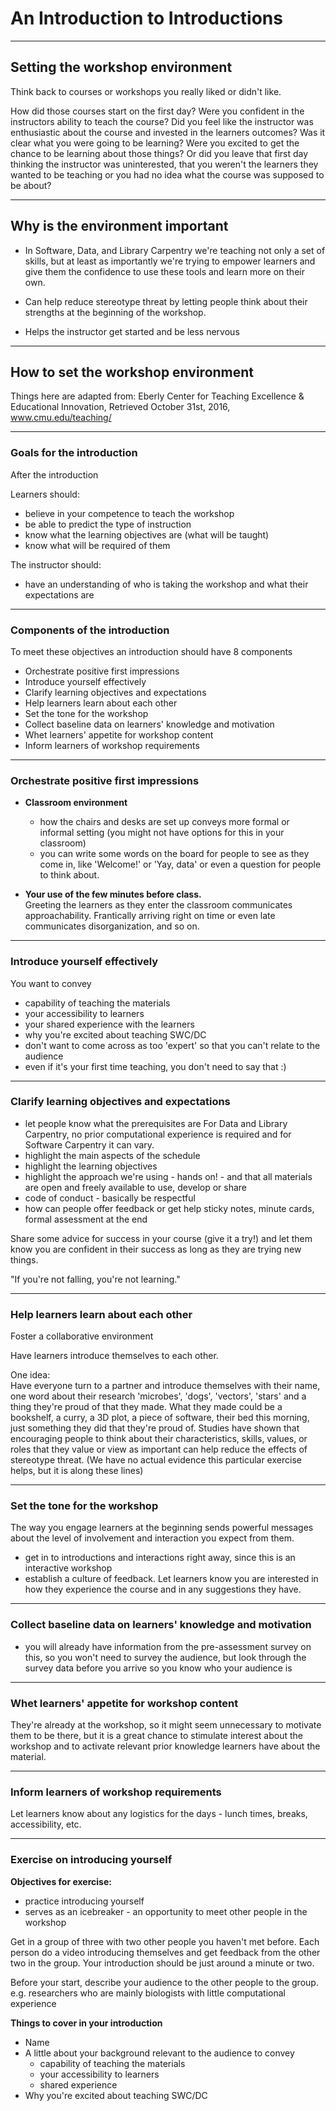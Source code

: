 # An Introduction to Introductions

---

## Setting the workshop environment

Think back to courses or workshops you really liked or didn't like.

How did those courses start on the first day? Were you confident in the
instructors ability to teach the course? Did you feel like the instructor was
enthusiastic about the course and invested in the learners outcomes? Was it clear
what you were going to be learning? Were you excited to get the chance
to be learning about those things? Or did you leave that first day thinking
the instructor was uninterested, that you weren't the learners they wanted to
be teaching or you had no idea what the course was supposed to be about?

---

## Why is the environment important


- In Software, Data, and Library Carpentry we're teaching not only a set of skills,
but at least as importantly we're trying to empower learners and give them the confidence to use
these tools and learn more on their own.

- Can help reduce stereotype threat by letting people think about their strengths
at the beginning of the workshop.

- Helps the instructor get started and be less nervous

---

## How to set the workshop environment

Things here are adapted from: Eberly Center for Teaching Excellence & Educational Innovation, Retrieved October 31st, 2016, www.cmu.edu/teaching/

---

### Goals for the introduction

After the introduction

Learners should:
- believe in your competence to teach the workshop
- be able to predict the type of instruction
- know what the learning objectives are (what will be taught)
- know what will be required of them

The instructor should:
- have an understanding of who is taking the workshop and what their expectations are

---

### Components of the introduction

To meet these objectives an introduction should have 8 components

- Orchestrate positive first impressions
- Introduce yourself effectively
- Clarify learning objectives and expectations
- Help learners learn about each other
- Set the tone for the workshop
- Collect baseline data on learners' knowledge and motivation
- Whet learners' appetite for workshop content
- Inform learners of workshop requirements

---

### Orchestrate positive first impressions

- **Classroom environment**  
  - how the chairs and desks are set up conveys more formal or informal setting
  (you might not have options for this in your classroom)
  - you can write some words on the board for people to see as they come in, like
  'Welcome!' or 'Yay, data' or even a question for people to think about.

- **Your use of the few minutes before class.**  
Greeting the learners as they enter the classroom communicates approachability. Frantically arriving right on time or even late communicates disorganization, and so on.

---

### Introduce yourself effectively

You want to convey
- capability of teaching the materials
- your accessibility to learners
- your shared experience with the learners
- why you're excited about teaching SWC/DC
- don't want to come across as too 'expert' so that you can't relate to the audience
- even if it's your first time teaching, you don't need to say that :)

---

### Clarify learning objectives and expectations

- let people know what the prerequisites are
For Data and Library Carpentry, no prior computational experience is required and for
Software Carpentry it can vary.
- highlight the main aspects of the schedule
- highlight the learning objectives
- highlight the approach we're using - hands on! - and that all materials
are open and freely available to use, develop or share
- code of conduct - basically be respectful
- how can people offer feedback or get help
    sticky notes, minute cards, formal assessment at the end

Share some advice for success in your course (give it a try!) and let them know you
are confident in their success as long as they are trying new things.

"If you're not falling, you're not learning."

---

### Help learners learn about each other

Foster a collaborative environment

Have learners introduce themselves to each other.

One idea:  
Have everyone turn to a partner and introduce themselves with their name, one word about their research 'microbes', 'dogs', 'vectors', 'stars' and a thing they're proud of that they made. What
they made could be a bookshelf, a curry, a 3D plot, a piece of software, their bed this morning, just
something they did that they're proud of. Studies have shown that encouraging people to think about their characteristics, skills, values, or roles that they value or view as important can help reduce
the effects of stereotype threat. (We have no actual evidence this particular exercise helps, but it
  is along these lines)

---

### Set the tone for the workshop

The way you engage learners at the beginning sends powerful messages about the level of involvement and interaction you expect from them.

- get in to introductions and interactions right away, since this is an interactive workshop
- establish a culture of feedback. Let learners know you are interested in how they experience the course and in any suggestions they have.

---

### Collect baseline data on learners' knowledge and motivation

- you will already have information from the pre-assessment survey on this,
so you won't need to survey the audience, but look through the survey data
before you arrive so you know who your audience is

---

### Whet learners' appetite for workshop content

They're already at the workshop, so it might seem unnecessary to motivate them to be there,
but it is a great chance to stimulate interest about the workshop and to activate relevant prior knowledge learners have about the material.

---

### Inform learners of workshop requirements

Let learners know about any logistics for the days - lunch times, breaks, accessibility, etc.

---

### Exercise on introducing yourself

**Objectives for exercise:**
- practice introducing yourself
- serves as an icebreaker - an opportunity to meet other people in the workshop

Get in a group of three with two other people you haven't met before.
Each person do a video introducing themselves and get feedback from the
other two in the group. Your introduction should be just around a minute or two.

Before your start, describe your audience to the other people to the group.
e.g. researchers who are mainly biologists with little computational experience

**Things to cover in your introduction**  
- Name
- A little about your background relevant to the audience to convey
  - capability of teaching the materials
  - your accessibility to learners
  - shared experience
- Why you're excited about teaching SWC/DC

